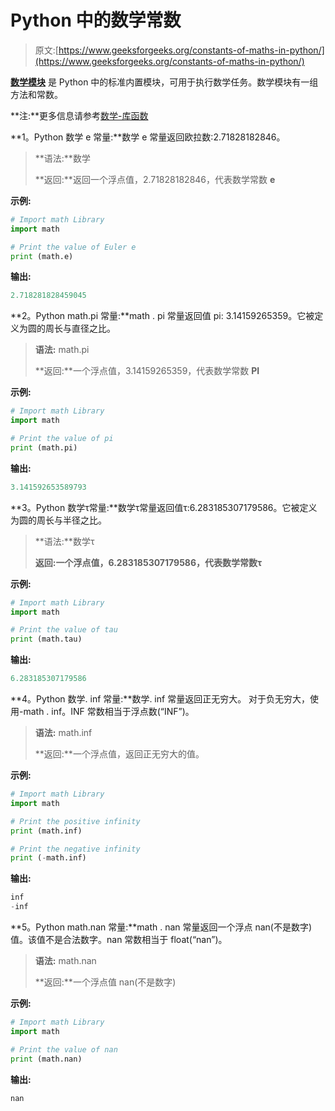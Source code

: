 # Python 中的数学常数

> 原文:[https://www.geeksforgeeks.org/constants-of-maths-in-python/](https://www.geeksforgeeks.org/constants-of-maths-in-python/)

**[数学模块](https://www.geeksforgeeks.org/mathematical-functions-python-set-1-numeric-functions/)** 是 Python 中的标准内置模块，可用于执行数学任务。数学模块有一组方法和常数。

**注:**更多信息请参考[数学-库函数](https://www.geeksforgeeks.org/tag/python-math-library-functions/)

**1。Python 数学 e 常量:**数学 e 常量返回欧拉数:2.71828182846。

> **语法:**数学
> 
> **返回:**返回一个浮点值，2.71828182846，代表数学常数 **e**

**示例:**

```py
# Import math Library
import math

# Print the value of Euler e
print (math.e)
```

**输出:**

```py
2.718281828459045

```

**2。Python math.pi 常量:**math . pi 常量返回值 pi: 3.14159265359。它被定义为圆的周长与直径之比。

> **语法:** math.pi
> 
> **返回:**一个浮点值，3.14159265359，代表数学常数 **PI**

**示例:**

```py
# Import math Library
import math

# Print the value of pi
print (math.pi)
```

**输出:**

```py
3.141592653589793

```

**3。Python 数学τ常量:**数学τ常量返回值τ:6.283185307179586。它被定义为圆的周长与半径之比。

> **语法:**数学τ
> 
> **返回:**一个浮点值，6.283185307179586，代表数学常数**τ**

**示例:**

```py
# Import math Library
import math

# Print the value of tau
print (math.tau)
```

**输出:**

```py
6.283185307179586

```

**4。Python 数学. inf 常量:**数学. inf 常量返回正无穷大。
对于负无穷大，使用-math . inf。INF 常数相当于浮点数(“INF”)。

> **语法:** math.inf
> 
> **返回:**一个浮点值，返回正无穷大的值。

**示例:**

```py
# Import math Library
import math

# Print the positive infinity
print (math.inf)

# Print the negative infinity
print (-math.inf)
```

**输出:**

```py
inf
-inf

```

**5。Python math.nan 常量:**math . nan 常量返回一个浮点 nan(不是数字)值。该值不是合法数字。nan 常数相当于 float(“nan”)。

> **语法:** math.nan
> 
> **返回:**一个浮点值 nan(不是数字)

**示例:**

```py
# Import math Library
import math

# Print the value of nan
print (math.nan)
```

**输出:**

```py
nan

```